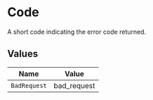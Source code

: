# Code

A short code indicating the error code returned.


## Values

| Name         | Value        |
| ------------ | ------------ |
| `BadRequest` | bad_request  |